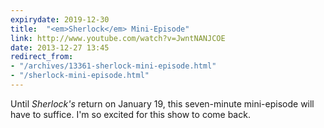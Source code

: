```yaml
---
expirydate: 2019-12-30
title:  "<em>Sherlock</em> Mini-Episode"
link: http://www.youtube.com/watch?v=JwntNANJCOE
date: 2013-12-27 13:45
redirect_from:
- "/archives/13361-sherlock-mini-episode.html"
- "/sherlock-mini-episode.html"
---
```



Until _Sherlock's_ return on January 19, this seven-minute mini-episode will have to suffice. I'm so excited for this show to come back.
